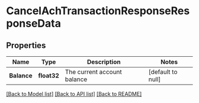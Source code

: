 # CancelAchTransactionResponseResponseData

## Properties
Name | Type | Description | Notes
------------ | ------------- | ------------- | -------------
**Balance** | **float32** | The current account balance | [default to null]

[[Back to Model list]](../README.md#documentation-for-models) [[Back to API list]](../README.md#documentation-for-api-endpoints) [[Back to README]](../README.md)


